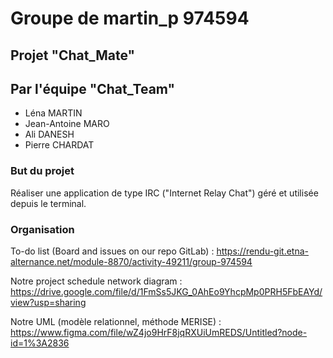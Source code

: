 # Groupe de martin_p 974594

## Projet "Chat_Mate"

## Par l'équipe "Chat_Team"

- Léna MARTIN
- Jean-Antoine MARO
- Ali DANESH
- Pierre CHARDAT

### But du projet

Réaliser une application de type IRC ("Internet Relay Chat") géré et utilisée depuis le terminal.

### Organisation

To-do list (Board and issues on our repo GitLab) : https://rendu-git.etna-alternance.net/module-8870/activity-49211/group-974594

Notre project schedule network diagram : https://drive.google.com/file/d/1FmSs5JKG_0AhEo9YhcpMp0PRH5FbEAYd/view?usp=sharing

Notre UML (modèle relationnel, méthode MERISE) : https://www.figma.com/file/wZ4jo9HrF8jqRXUiUmREDS/Untitled?node-id=1%3A2836
